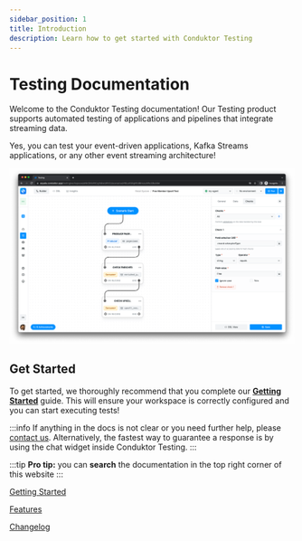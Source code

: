 ```yaml
---
sidebar_position: 1
title: Introduction
description: Learn how to get started with Conduktor Testing
---
```


# Testing Documentation

Welcome to the Conduktor Testing documentation! Our Testing product supports automated testing of applications and pipelines that integrate streaming data.&#x20;

Yes, you can test your event-driven applications, Kafka Streams applications, or any other event streaming architecture!

![Conduktor Testing ](<./assets/image (27) (1).png>)

## Get Started

To get started, we thoroughly recommend that you complete our [**Getting Started**](/platform/testing/getting-started/sign-up-to-conduktor-testing) guide. This will ensure your workspace is correctly configured and you can start executing tests!&#x20;

:::info
If anything in the docs is not clear or you need further help, please [contact us](https://www.conduktor.io/contact). Alternatively, the fastest way to guarantee a response is by using the chat widget inside Conduktor Testing.
:::

:::tip
**Pro tip:** you can **search** the documentation in the top right corner of this website
:::

[Getting Started](/platform/testing/getting-started/sign-up-to-conduktor-testing)

[Features](/platform/testing/features/workspace)

[Changelog](/platform/testing/miscellaneous/changelog)
